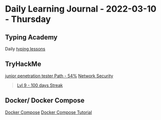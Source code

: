 # Daily Learning Journal - 2022-03-10 - Thursday

## Typing Academy

Daily [typing lessons](https://www.typing.academy/typing-tutor/lessons)

## TryHackMe

[junior penetration tester Path - 54%](https://tryhackme.com/path/outline/jrpenetrationtester)
[Network Security](https://tryhackme.com/room/passiverecon)

> [Lvl 9 - 100 days Streak](https://tryhackme.com/p/Universalamateur)

## Docker/ Docker Compose

[Docker Compose](https://docs.docker.com/compose/)
[Docker Compose Tutorial](https://www.educative.io/blog/docker-compose-tutorial)
